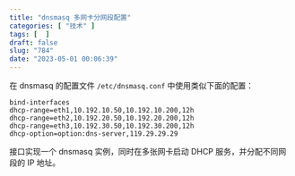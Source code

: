 ```yaml
---
title: "dnsmasq 多网卡分网段配置"
categories: [ "技术" ]
tags: [  ]
draft: false
slug: "784"
date: "2023-05-01 00:06:39"
---
```


在 dnsmasq 的配置文件 `/etc/dnsmasq.conf` 中使用类似下面的配置：

```
bind-interfaces
dhcp-range=eth1,10.192.10.50,10.192.10.200,12h
dhcp-range=eth2,10.192.20.50,10.192.20.200,12h
dhcp-range=eth3,10.192.30.50,10.192.30.200,12h
dhcp-option=option:dns-server,119.29.29.29
```

接口实现一个 dnsmasq 实例，同时在多张网卡启动 DHCP 服务，并分配不同网段的 IP 地址。


